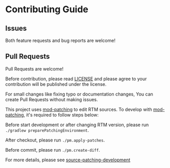 # Contributing Guide

## Issues

Both feature requests and bug reports are welcome!

## Pull Requests

Pull Requests are welcome!

Before contribution, please read [LICENSE](/LICENSE) and
please agree to your contribution will be published under the license.

For small changes like fixing typo or documentation changes,
You can create Pull Requests without making issues.

This project uses [mod-patching] to edit RTM sources.
To develop with [mod-patching], it's required to follow steps below:

Before start development or after changing RTM version,
please run ``./gradlew preparePatchingEnvironment``.

After checkout, please run ``./pm.apply-patches``.

Before commit, please run ``./pm.create-diff``.

For more details, please see [source-patching-development]

[mod-patching]: https://github.com/anatawa12/mod-patching
[source-patching-development]: https://github.com/anatawa12/mod-patching/blob/HEAD/docs/source-patching-development.md
